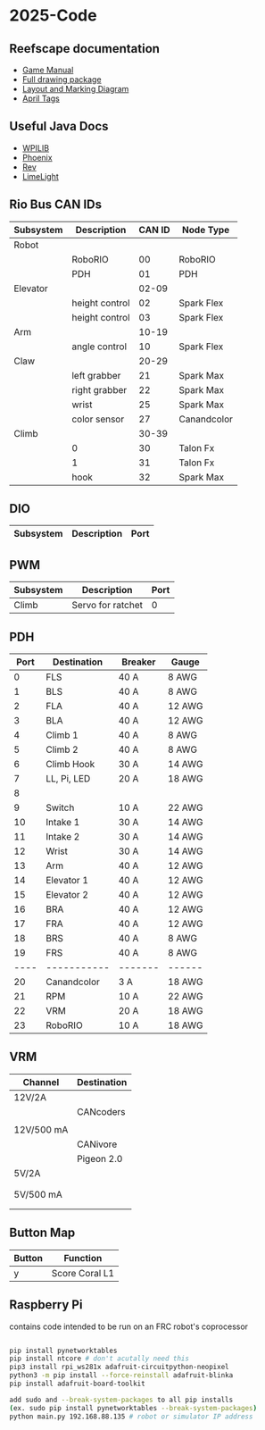 # 2025-Code

## Reefscape documentation

- [Game Manual](https://firstfrc.blob.core.windows.net/frc2025/Manual/2025GameManual.pdf)
- [Full drawing package](https://firstfrc.blob.core.windows.net/frc2025/FieldAssets/2025FieldDrawings.pdf)
- [Layout and Marking Diagram](https://firstfrc.blob.core.windows.net/frc2025/FieldAssets/2025FieldDrawings-FieldLayoutAndMarking.pdf)
- [April Tags](https://firstfrc.blob.core.windows.net/frc2025/FieldAssets/Apriltag_Images_and_User_Guide.pdf)

## Useful Java Docs

- [WPILIB](https://github.wpilib.org/allwpilib/docs/release/java/index.html)
- [Phoenix](https://api.ctr-electronics.com/phoenix6/release/java/)
- [Rev](https://codedocs.revrobotics.com/java/com/revrobotics/package-summary.html)
- [LimeLight](https://docs.limelightvision.io/docs/docs-limelight/apis/limelight-lib)

## Rio Bus CAN IDs
| Subsystem | Description    | CAN ID | Node Type        |
| --------- | -------------- | ------ | ---------------- |
| Robot     |                |        |                  |
|           | RoboRIO        | 00     | RoboRIO          |
|           | PDH            | 01     | PDH              |
| Elevator  |                | 02-09  |                  |
|           | height control | 02     | Spark Flex       |
|           | height control | 03     | Spark Flex       |
| Arm       |                | 10-19  |                  |
|           | angle control  | 10     | Spark Flex       |
| Claw      |                | 20-29  |                  |
|           | left grabber   | 21     | Spark Max        |
|           | right grabber  | 22     | Spark Max        |
|           | wrist          | 25     | Spark Max        |
|           | color sensor   | 27     | Canandcolor      |
| Climb     |                | 30-39  |                  |
|           | 0              | 30     | Talon Fx         |
|           | 1              | 31     | Talon Fx         |
|           | hook           | 32     | Spark Max        |

## DIO
| Subsystem | Description          | Port   |
| --------- | -------------------- | ------ |

## PWM
| Subsystem | Description          | Port   |
| --------- | -------------------- | ------ |
| Climb     | Servo for ratchet    | 0      |

## PDH
| Port | Destination | Breaker | Gauge  |
| ---- | ----------- | ------- | ------ |
| 0    | FLS         | 40 A    | 8 AWG  |
| 1    | BLS         | 40 A    | 8 AWG  |
| 2    | FLA         | 40 A    | 12 AWG |
| 3    | BLA         | 40 A    | 12 AWG |
| 4    | Climb 1     | 40 A    | 8 AWG  |
| 5    | Climb 2     | 40 A    | 8 AWG  |
| 6    | Climb Hook  | 30 A    | 14 AWG |
| 7    | LL, Pi, LED | 20 A    | 18 AWG |
| 8    |             |         |        |
| 9    | Switch      | 10 A    | 22 AWG |
| 10   | Intake 1    | 30 A    | 14 AWG |
| 11   | Intake 2    | 30 A    | 14 AWG |
| 12   | Wrist       | 30 A    | 14 AWG |
| 13   | Arm         | 40 A    | 12 AWG |
| 14   | Elevator 1  | 40 A    | 12 AWG |
| 15   | Elevator 2  | 40 A    | 12 AWG |
| 16   | BRA         | 40 A    | 12 AWG |
| 17   | FRA         | 40 A    | 12 AWG |
| 18   | BRS         | 40 A    | 8 AWG  |
| 19   | FRS         | 40 A    | 8 AWG  |
| ---- | ----------- | ------- | ------ |
| 20   | Canandcolor | 3 A     | 18 AWG |
| 21   | RPM         | 10 A    | 22 AWG |
| 22   | VRM         | 20 A    | 18 AWG |
| 23   | RoboRIO     | 10 A    | 18 AWG |

## VRM
| Channel    | Destination |
| ---------- | ----------- |
| 12V/2A     |             |
|            | CANcoders   |
|            |             |
| 12V/500 mA |             |
|            | CANivore    |
|            | Pigeon 2.0  |
| 5V/2A      |             |
|            |             |
|            |             |
| 5V/500 mA  |             |
|            |             |
|            |             |

## Button Map

| Button     | Function       |
| ---------- | -------------- |
| y          | Score Coral L1 |


## Raspberry Pi
contains code intended to be run on an FRC robot's coprocessor

``` bash

pip install pynetworktables
pip install ntcore # don't acutally need this
pip3 install rpi_ws281x adafruit-circuitpython-neopixel
python3 -m pip install --force-reinstall adafruit-blinka
pip install adafruit-board-toolkit

add sudo and --break-system-packages to all pip installs
(ex. sudo pip install pynetworktables --break-system-packages)
python main.py 192.168.88.135 # robot or simulator IP address
